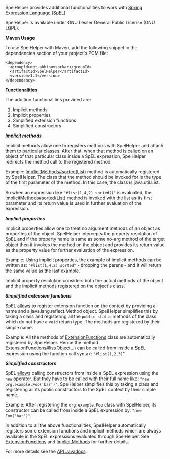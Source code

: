 SpelHelper provides additional functionalities to work with
[Spring Expression Language (SpEL)][1].

SpelHelper is available under GNU Lesser General Public License (GNU LGPL).

**Maven Usage**

To use SpelHelper with Maven, add the following snippet in the dependencies section of your project's POM file:

    <dependency>
      <groupId>net.abhinavsarkar</groupId>
      <artifactId>SpelHelper</artifactId>
      <version>1.1</version>
    </dependency>

**Functionalities**

The addition functionalities provided are:

1. Implicit methods
2. Implicit properties
3. Simplified extension functions
4. Simplified constructors

_**Implicit methods**_

Implicit methods allow one to registers methods with SpelHelper and attach
them to particular classes. After that, when that method is called on an
object of that particular class inside a SpEL expression, SpelHelper
redirects the method call to the registered method.

Example: [ImplicitMethods#sorted(List)][4] method is automatically
registered by SpelHelper. The class that the method should be invoked for
is the type of the first parameter of the method. In this case, the class is
java.util.List.

So when an expression like `"#list(1,4,2).sorted()"` is evaluated, the
[ImplicitMethods#sorted(List)][4] method is invoked with the list as its
first parameter and its return value is used in further evaluation of the
expression.

_**Implicit properties**_

Implicit properties allow one to treat no argument methods of an object
as properties of the object. SpelHelper intercepts the property resolution
of SpEL and if the property name is same as some no-arg method of the target
object then it invokes the method on the object and provides its return value
as the property value for further evaluation of the expression.

Example: Using implicit properties, the example of implicit methods can be
written as: `"#list(1,4,2).sorted"` - dropping the parens - and it will return
the same value as the last example.

Implicit property resolution considers both the actual methods of the object
and the implicit methods registered on the object's class.

_**Simplified extension functions**_

SpEL [allows][2] to register extension function on the context by providing a
name and a java.lang.reflect.Method object. SpelHelper simplifies this by taking a class
and registering all the `public static` methods of the class which do not
have a `void` return type. The methods are registered by their simple name.

Example: All the methods of [ExtensionFunctions][5] class are automatically
registered by SpelHelper. Hence the method [ExtensionFunctions#list(Object...)][5]
can be called from inside a SpEL expression using the function call syntax:
`"#list(1,2,3)`".

_**Simplified constructors**_

SpEL [allows][3] calling constructors from inside a SpEL expression using the
`new` operator. But they have to be called with their full name like:
`"new org.example.Foo('bar')"`. SpelHelper simplifies this by taking a class
and registering all its public constructors to the SpEL context by their
simple name.

Example: After registering the `org.example.Foo` class with SpelHelper, its
constructor can be called from inside a SpEL expression by: `"new Foo('bar')"`.

In addition to all the above functionalities, SpelHelper automatically registers
some extension functions and implicit methods which are always available in
the SpEL expressions evaluated through SpelHelper. See [ExtensionFunctions][5]
and [ImplicitMethods][4] for further details.

For more details see the [API Javadocs][6].

[1]: http://static.springsource.org/spring/docs/3.0.x/spring-framework-reference/html/expressions.html
[2]: http://static.springsource.org/spring/docs/3.0.x/spring-framework-reference/html/expressions.html#expressions-ref-functions
[3]: http://static.springsource.org/spring/docs/3.0.x/spring-framework-reference/html/expressions.html#d0e11927
[4]: http://github.com/abhin4v/spelhelper/blob/master/src/main/java/net/abhinavsarkar/spelhelper/ImplicitMethods.java
[5]: http://github.com/abhin4v/spelhelper/blob/master/src/main/java/net/abhinavsarkar/spelhelper/ExtensionFunctions.java
[6]: http://abhin4v.github.com/spelhelper/net/abhinavsarkar/spelhelper/package-summary.html